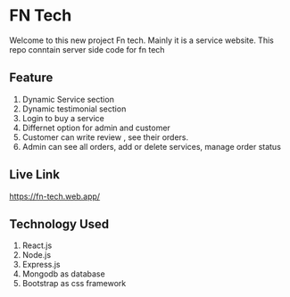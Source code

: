 # FN Tech
Welcome to this new project Fn tech. Mainly it is a service website. This repo conntain server side code for fn tech

## Feature 
1. Dynamic Service section
2. Dynamic testimonial section
3. Login to buy a service
4. Differnet option for admin and customer
5. Customer can write review , see their orders.
6. Admin can see all orders, add or delete services, manage order status

## Live Link
https://fn-tech.web.app/

## Technology Used 
1. React.js
2. Node.js
3. Express.js
4. Mongodb as database
5. Bootstrap as css framework
